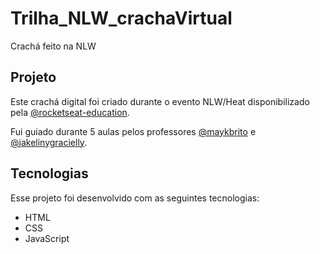 # Trilha_NLW_crachaVirtual
Crachá feito na NLW

<h2>Projeto</h2>
<p>Este crachá digital foi criado durante o evento NLW/Heat disponibilizado pela <a href="https://https://github.com/rocketseat-education">@rocketseat-education</a>.</p>
<p>Fui guiado durante 5 aulas pelos professores <a href="<a href="https://www.github.com/maykbrito">@maykbrito</a> e <a href="https://github.com/jakeliny">@jakelinygracielly</a>.<p/>

<h2>Tecnologias</h2>
<p>Esse projeto foi desenvolvido com as seguintes tecnologias:</p>
<ul>
  <li>HTML</li>
  <li>CSS</li>
  <li>JavaScript</li>
</ul>
